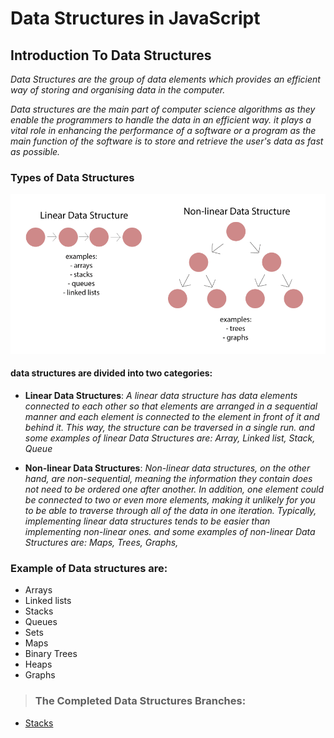 # Data Structures in JavaScript

## Introduction To Data Structures

*Data Structures are the group of data elements which provides an efficient way of storing and organising data in the computer.*

*Data structures are the main part of computer science algorithms as they enable the programmers to handle the data in an efficient way. it plays a vital role in enhancing the performance of a software or a program as the main function of the software is to store and retrieve the user's data as fast as possible.*

### Types of Data Structures

![Linear Data Structure](./src/imgs/linear-non.png)

#### data structures are divided into two categories:


* **Linear Data Structures**: *A linear data structure has data elements connected to each other so that elements are arranged in a sequential manner and each element is connected to the element in front of it and behind it. This way, the structure can be traversed in a single run. and some examples of linear Data Structures are: Array, Linked list, Stack, Queue*

* **Non-linear Data Structures**: *Non-linear data structures, on the other hand, are non-sequential, meaning the information they contain does not need to be ordered one after another. In addition, one element could be connected to two or even more elements, making it unlikely for you to be able to traverse through all of the data in one iteration. Typically, implementing linear data structures tends to be easier than implementing non-linear ones. and some examples of non-linear Data Structures are: Maps, Trees, Graphs,*

### Example of Data structures are:

* Arrays
* Linked lists
* Stacks
* Queues
* Sets
* Maps
* Binary Trees
* Heaps
* Graphs

> ### The Completed Data Structures Branches:

* [Stacks](https://github.com/sidiDev/data-structures/tree/stacks)